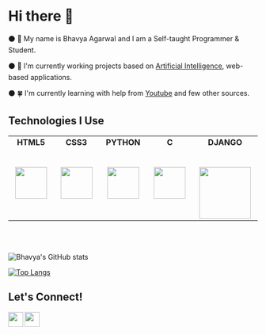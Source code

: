 <!---
- 👋 Hi, I’m @B16y
- 👀 I’m interested in ...
- 🌱 I’m currently learning ...
- 💞️ I’m looking to collaborate on ...
- 📫 How to reach me ...
--->
<!---
B16y/B16y is a ✨ special ✨ repository because its `README.md` (this file) appears on your GitHub profile.
You can click the Preview link to take a look at your changes.
--->

# Hi there 👋
⚫ 👋 My name is Bhavya Agarwal and I am a Self-taught Programmer & Student.

⚫ 🔭 I'm currently working projects based on <a href = "https://en.wikipedia.org/wiki/Artificial_intelligence">Artificial Intelligence</a>, web-based applications.

⚫ 🍀 I'm currently learning with help from <a href = "https://www.youtube.com">Youtube</a> and few other sources.
## Technologies I Use

<table>
  <tbody>
    <tr valign="top">
      <td width="15%" align="center">
        <span><strong>HTML5</strong></span><br><br><br>
        <img height="64px" src="https://cdn.svgporn.com/logos/html-5.svg">
      </td>
      <td width="15%" align="center">
        <span><strong>CSS3</strong></span><br><br><br>
        <img height="64px" src="https://cdn.svgporn.com/logos/css-3.svg">
      </td>
<!--       <td width="15%" align="center">
        <span><strong>JAVASCRIPT</strong></span><br><br><br>
        <img height="64px" src="https://cdn.svgporn.com/logos/javascript.svg">
      </td> -->
      <td width="15%" align="center">
        <span><strong>PYTHON</strong></span><br><br><br>
        <img height="64px" src="https://cdn.svgporn.com/logos/python.svg">
      </td>
      <td width="15%" align="center">
        <span><strong>C</strong></span><br><br><br>
        <img height="64px" src="https://cdn.svgporn.com/logos/c.svg">
      </td>
       <td width="15%" align="center">
        <span><strong>DJANGO</strong></span><br><br><br>
        <img width="104px" src="https://cdn.svgporn.com/logos/django-icon.svg">
      </td>
<!--       <td width="15%" align="center">
        <a href="https://getbootstrap.com/">
          <span><strong>BOOTSTRAP</strong></span><br><br><br>
          <img width="104px" src="https://cdn.svgporn.com/logos/bootstrap.svg">
        </a>
      </td> -->
      </tbody>
</table>
<br>

<br>
 
![Bhavya's GitHub stats](https://github-readme-stats.vercel.app/api?username=B16y&count_private=true&show_icons=true&theme=tokyonight)

[![Top Langs](https://github-readme-stats.vercel.app/api/top-langs/?username=B16y&layout=compact&theme=tokyonight&hide=jupyter%20notebook&size_weight=0.5&count_weight=0.5)](https://github.com/B16y?tab=repositories)

## Let's Connect! 

  <a href="https://instagram.com/bhavya.agarwal16">
    <img align="left" width="30px" src="https://raw.githubusercontent.com/rahuldkjain/github-profile-readme-generator/master/src/images/icons/Social/instagram.svg" />
  </a>
<!--   <a href="https://twitter.com/AyushAgr91">
    <img align="left" width="30px" src="https://cdn.svgporn.com/logos/twitter.svg" />
  </a> -->
  <a href="https://linkedin.com/in/bhavyaagar">
    <img align="left" width="30px" src="https://cdn.svgporn.com/logos/linkedin-icon.svg" />
  </a>
<!--   <a href="https://ayushagr.hashnode.dev/">
    <img align="left" width="30px" src="https://cdn.hashnode.com/res/hashnode/image/upload/v1611902473383/CDyAuTy75.png" title="Hashnode" alt="Ayush Agrawal Hashnode blog" />
  </a> -->


